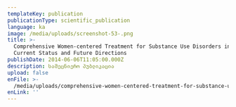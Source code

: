 ```yaml
---
templateKey: publication
publicationType: scientific_publication
language: ka
image: /media/uploads/screenshot-53-.png
title: >-
  Comprehensive Women-centered Treatment for Substance Use Disorders in Georgia:
  Current Status and Future Directions
publishDate: 2014-06-06T11:05:00.000Z
description: სამეცნიერო პუბლიკაცია
upload: false
enFile: >-
  /media/uploads/comprehensive-women-centered-treatment-for-substance-use-disorders-in-georgia.pdf
enLink: ''
---
```


